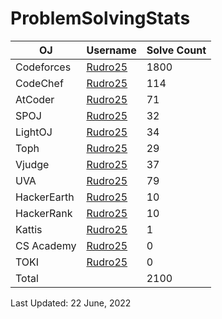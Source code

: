 # ProblemSolvingStats


| OJ | Username | Solve Count |
| -- | -------- | ----------- |
| Codeforces | [Rudro25](https://codeforces.com/profile/Rudro25) | 1800 |
| CodeChef | [Rudro25](https://www.codechef.com/users/Rudro25) | 114 |
| AtCoder | [Rudro25](https://atcoder.jp/users/Rudro25) | 71 |
| SPOJ | [Rudro25](https://www.spoj.com/users/Rudro25/) | 32 | 
| LightOJ | [Rudro25](https://lightoj.com/user/Rudro25) | 34 | 
| Toph | [Rudro25](https://toph.co/u/Rudro25) | 29 |
| Vjudge | [Rudro25](https://vjudge.net/user/Rudro25) | 37 |
| UVA | [Rudro25](https://onlinejudge.org/index.php?option=com_onlinejudge&Itemid=8&page=show_authorstats&userid=888069) | 79 |
| HackerEarth | [Rudro25](https://www.hackerearth.com/@Rudro25) | 10 |
| HackerRank | [Rudro25](https://www.hackerrank.com/Rudro25) | 10 |
| Kattis | [Rudro25](https://open.kattis.com/users/Rudro25) | 1 |
| CS Academy | [Rudro25](https://csacademy.com/user/Rudro25) | 0 |
| TOKI | [Rudro25](https://tlx.toki.id/profiles/Rudro25) | 0 |
| Total | | 2100 |

Last Updated: 22 June, 2022
